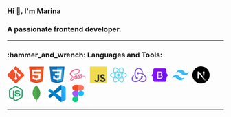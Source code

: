<section>
   <h3 >Hi 👋, I'm Marina</h3>
   <h3 >A passionate frontend developer.</h3>
</section>

---

<section>
   <h3>:hammer_and_wrench: Languages and Tools:</h3>
   
   <img src="/skills-tools-icons/git-original.svg" title="Git" alt="Git" width="40" />&nbsp;
   <img src="/skills-tools-icons/html5-original.svg" title="HTML5" alt="HTML" width="40" />&nbsp;
   <img src="/skills-tools-icons/css3-original.svg"  title="CSS3" alt="CSS" width="40" />&nbsp;
   <img src="/skills-tools-icons/Sass.png"  title="SASS" alt="SASS" width="40" />&nbsp;
   <img src="/skills-tools-icons/javascript-original.svg" title="JavaScript" alt="JavaScript" width="40"/>&nbsp;
   <img src="/skills-tools-icons/react-original.svg" title="React" alt="React" width="40" />&nbsp;
   <img src="/skills-tools-icons/Redux.png" title="Redux" alt="Redux" width="40" />&nbsp;
   <img src="/skills-tools-icons/bootstrap-original.svg" title="Bootstrap" alt="Bootstrap" width="40" />&nbsp;
   <img src="/skills-tools-icons/tailwindcss-original.svg" title="Tailwind" alt="tailwind" width="40" />&nbsp;
   <img src="/skills-tools-icons/nextjs-original.svg" title="Nextjs" alt="Nextjs" width="40" />&nbsp;
   <img src="/skills-tools-icons/Node.js.png" title="Nodejs" alt="Nodejs" width="40" />&nbsp;
   <img src="/skills-tools-icons/MongoDB.png" title="MongoDB" alt="MongoDB" width="40" />&nbsp;
   <img src="/skills-tools-icons/vscode-original.svg" title="VS Code" alt="VS Code" width="40" />&nbsp;
   <img src="/skills-tools-icons/figma-original.svg" title="Figma" alt="Figma" width="40" />&nbsp;

</section>

---

<!--
**MarinaViktoria/MarinaViktoria** is a ✨ _special_ ✨ repository because its `README.md` (this file) appears on your GitHub profile.

Here are some ideas to get you started:

- 🔭 I’m currently working on ...
- 🌱 I’m currently learning ...
- 👯 I’m looking to collaborate on ...
- 🤔 I’m looking for help with ...
- 💬 Ask me about ...
- 📫 How to reach me: ...
- 😄 Pronouns: ...
- ⚡ Fun fact: ...
-->
